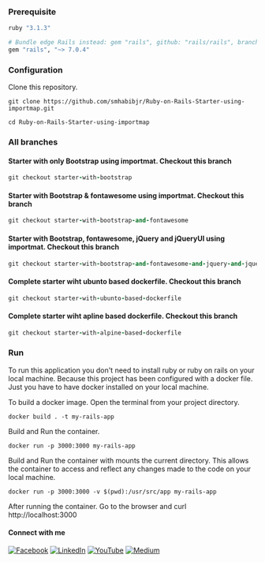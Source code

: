 ### Prerequisite

````ruby
ruby "3.1.3"

# Bundle edge Rails instead: gem "rails", github: "rails/rails", branch: "main"
gem "rails", "~> 7.0.4"
````

### Configuration

Clone this repository.
````
git clone https://github.com/smhabibjr/Ruby-on-Rails-Starter-using-importmap.git
````

````
cd Ruby-on-Rails-Starter-using-importmap
````

### All branches

#### Starter with only Bootstrap using importmat. Checkout this branch

````ruby
git checkout starter-with-bootstrap

````
#### Starter with Bootstrap & fontawesome using importmat. Checkout this branch

````ruby
git checkout starter-with-bootstrap-and-fontawesome

````

#### Starter with Bootstrap, fontawesome, jQuery and jQueryUI using importmat. Checkout this branch

````ruby
git checkout starter-with-bootstrap-and-fontawesome-and-jquery-and-jquery-ui

````

#### Complete starter wiht ubunto based dockerfile. Checkout this branch

````ruby
git checkout starter-with-ubunto-based-dockerfile

````

#### Complete starter wiht apline based dockerfile. Checkout this branch

````ruby
git checkout starter-with-alpine-based-dockerfile

````

### Run

To run this application you don't need to install ruby or ruby on rails on your local machine. Because this project has been configured with a docker file. Just you have to have docker installed on your local machine.

To build a docker image. Open the terminal from your project directory.
````
docker build . -t my-rails-app
````
Build and Run the container.
````
docker run -p 3000:3000 my-rails-app
````

Build and Run the container with mounts the current directory. This allows the container to access and reflect any changes made to the code on your local machine.
````
docker run -p 3000:3000 -v $(pwd):/usr/src/app my-rails-app
````

After running the container. Go to the browser and curl http://localhost:3000

#### Connect with me

[![Facebook](https://img.shields.io/badge/Facebook-%231877F2.svg?logo=Facebook&logoColor=white)](https://facebook.com/smhabibjr) 
[![LinkedIn](https://img.shields.io/badge/LinkedIn-%230077B5.svg?logo=linkedin&logoColor=white)](https://linkedin.com/in/smhabibjr) 
[![YouTube](https://img.shields.io/badge/YouTube-%23FF0000.svg?logo=YouTube&logoColor=white)](https://youtube.com/c/HabibJr)
[![Medium](https://img.shields.io/badge/Medium-12100E?logo=medium&logoColor=white)](https://medium.com/@smhabibjr)